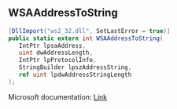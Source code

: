 ## WSAAddressToString

```csharp
[DllImport("ws2_32.dll", SetLastError = true)]
public static extern int WSAAddressToString(
   IntPtr lpsaAddress,
   uint dwAddressLength,
   IntPtr lpProtocolInfo,
   StringBuilder lpszAddressString,
   ref uint lpdwAddressStringLength
);
```

Microsoft documentation: [Link](https://learn.microsoft.com/en-us/windows/win32/api/winsock2/nf-winsock2-wsaaddresstostringa)
